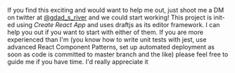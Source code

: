 If you find this exciting and would want to help me out, just shoot me a DM on twitter at [@gdad_s_river](https://twitter.com/gdad_s_river) and we could start working! This project is init-ed using *Create React App* and uses draftjs as its editor framework. I can help you out if you want to start with either of them. If you are more experienced than I'm (you know how to write unit tests with jest, use advanced React Component Patterns, set up automated deployment as soon as code is committed to master branch and the like) please feel free to guide me if you have time. I'd really appreciate it
